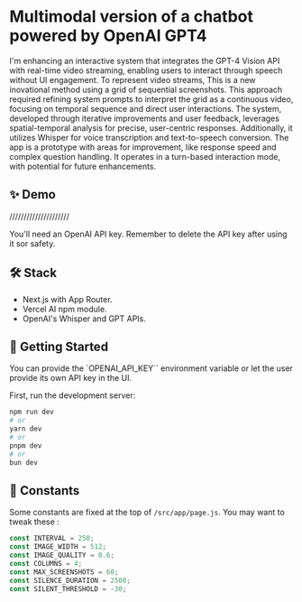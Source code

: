 # Multimodal version of a chatbot powered by OpenAI GPT4

I'm enhancing an interactive system that integrates the GPT-4 Vision API with real-time video streaming, enabling users to interact through speech without UI engagement. To represent video streams, This is a new inovational method using a grid of sequential screenshots. This approach required refining system prompts to interpret the grid as a continuous video, focusing on temporal sequence and direct user interactions. The system, developed through iterative improvements and user feedback, leverages spatial-temporal analysis for precise, user-centric responses. Additionally, it utilizes Whisper for voice transcription and text-to-speech conversion. The app is a prototype with areas for improvement, like response speed and complex question handling. It operates in a turn-based interaction mode, with potential for future enhancements.

## ✨ Demo

/////////////////////

You'll need an OpenAI API key. Remember to delete the API key after using it sor safety.

## 🛠 Stack

- Next.js with App Router.
- Vercel AI npm module.
- OpenAI's Whisper and GPT APIs.

## 🚀 Getting Started

You can provide the `OPENAI_API_KEY`` environment variable or let the user provide its own API key in the UI.

First, run the development server:

```bash
npm run dev
# or
yarn dev
# or
pnpm dev
# or
bun dev
```

## 🔧 Constants

Some constants are fixed at the top of `/src/app/page.js`. You may want to tweak these :

```js
const INTERVAL = 250;
const IMAGE_WIDTH = 512;
const IMAGE_QUALITY = 0.6;
const COLUMNS = 4;
const MAX_SCREENSHOTS = 60;
const SILENCE_DURATION = 2500;
const SILENT_THRESHOLD = -30;
```
